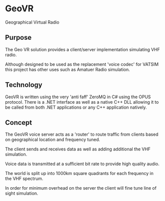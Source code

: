 # GeoVR
Geographical Virtual Radio

## Purpose

The Geo VR solution provides a client/server implementation simulating VHF radio.

Although designed to be used as the replacement 'voice codec' for VATSIM this project has other uses such as Amatuer Radio simulation.

## Technology

GeoVR is written using the very 'anti faff' ZeroMQ in C# using the OPUS protocol.  There is a .NET interface as well as a native C++ DLL allowing it to be called from both .NET applications or any C++ application natively.

## Concept

The GeoVR voice server acts as a 'router' to route traffic from clients based on geographical location and frequency tuned.

The client sends and receives data as well as adding additional the VHF simulation.

Voice data is transmitted at a sufficient bit rate to provide high quality audio.

The world is split up into 1000km square quadrants for each frequency in the VHF spectrum.

In order for minimum overhead on the server the client will fine tune line of sight simulation.


